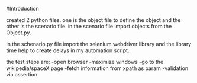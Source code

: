 #Introduction

created 2 python files. one is the object file to define the object and the other is the scenario file. in the scenario file import objects from the Object.py.

in the schenario.py file import the selenium webdriver library and the library time help to create delays in my automation script.

the test steps are:
-open browser
-maximize windows
-go to the wikipedia/spaceX page
-fetch information from xpath as param
-validation via assertion
